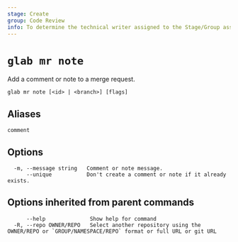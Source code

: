 ```yaml
---
stage: Create
group: Code Review
info: To determine the technical writer assigned to the Stage/Group associated with this page, see https://about.gitlab.com/handbook/product/ux/technical-writing/#assignments
---
```


<!--
This documentation is auto generated by a script.
Please do not edit this file directly. Run `make gen-docs` instead.
-->

# `glab mr note`

Add a comment or note to a merge request.

```plaintext
glab mr note [<id> | <branch>] [flags]
```

## Aliases

```plaintext
comment
```

## Options

```plaintext
  -m, --message string   Comment or note message.
      --unique           Don't create a comment or note if it already exists.
```

## Options inherited from parent commands

```plaintext
      --help              Show help for command
  -R, --repo OWNER/REPO   Select another repository using the OWNER/REPO or `GROUP/NAMESPACE/REPO` format or full URL or git URL
```
